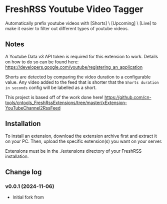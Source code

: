 # FreshRSS Youtube Video Tagger

Automatically prefix youtube videos with [Shorts] \ [Upcoming] \ [Live] to make it easier to filter out different types of youtube videos. 

## Notes
A Youtube Data v3 API token is required for this extension to work. Details on how to do so can be found here: https://developers.google.com/youtube/registering_an_application

Shorts are detected by comparing the video duration to a configurable value. Any video added to the feed that is shorter that the `Shorts duration in seconds` config will be labelled as a short.

This project is based off of the work done here! https://github.com/cn-tools/cntools_FreshRssExtensions/tree/master/xExtension-YouTubeChannel2RssFeed


## Installation

To install an extension, download the extension archive first and extract it on your PC. Then, upload the specific extension(s) you want on your server.

Extensions must be in the ./extensions directory of your FreshRSS installation.

## Change log
### v0.0.1 (2024-11-06)
- Initial fork from 
